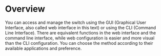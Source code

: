 # Overview

You can access and manage the switch using the GUI \(Graphical User Interface, also called web interface in this text\) or using the CLI \(Command Line Interface\). There are equivalent functions in the web interface and the command line interface, while web configuration is easier and more visual than the CLI configuration. You can choose the method according to their available applications and preference.

